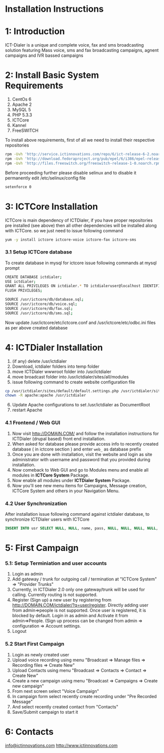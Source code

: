 Installation Instructions
=========================


1: Introduction
===============

ICT-Dialer is a unique and complete voice, fax and sms broadcasting solution featuring Mass voice, sms and fax broadcasting campaigns, agnent campaigns and IVR bassed campaigns


2: Install Basic System Requirements
====================================

 1.  CentOs 6
 2.  Apache 2
 3.  MySQL 5
 4.  PHP 5.3.3
 5.  ICTCore
 6.  Kannel
 7.  FreeSWITCH

To install above requirements, first of all we need to install their respective repositories

```bash
rpm -Uvh 'http://service.ictinnovations.com/repo/6/ict-release-6-2.noarch.rpm'
rpm -Uvh 'http://download.fedoraproject.org/pub/epel/6/i386/epel-release-6-8.noarch.rpm'
rpm -Uvh 'http://files.freeswitch.org/freeswitch-release-1-0.noarch.rpm'
```

Before proceeding further please disable selinux and to disable it permanently edit /etc/selinux/config file

```bash
setenforce 0
```

3: ICTCore Installation
=======================
ICTCore is main dependency of ICTDialer, if you have proper repositories pre installed (see above) then all other dependencies will be installed along with ICTCore. so we just need to issue following command

```bash
yum -y install ictcore ictcore-voice ictcore-fax ictcore-sms
```

### 3.1 Setup ICTCore database
To create database in mysql for ictcore issue following commands at mysql prompt

```bash
CREATE DATABASE ictdialer;
USE ictdialer;
GRANT ALL PRIVILEGES ON ictdialer.* TO ictdialeruser@localhost IDENTIFIED BY 'plsChangeIt';
FLUSH PRIVILEGES;

SOURCE /usr/ictcore/db/database.sql;
SOURCE /usr/ictcore/db/voice.sql;
SOURCE /usr/ictcore/db/fax.sql;
SOURCE /usr/ictcore/db/sms.sql;
```

Now update /usr/ictcore/etc/ictcore.conf and /usr/ictcore/etc/odbc.ini files as per above created database


4: ICTDialer Installation
=========================
1. (if any) delete /usr/ictdialer
2. Download, ictdialer folders into temp folder
3. move ICTDialer wwwroot folder into /usr/ictdialer
4. move broadcast folder into /usr/ictdialer/sites/all/modules
5. issue following command to create website configuration file
```bash
cp /usr/ictdialer/sites/default/default.settings.php /usr/ictdialer/sites/default/settings.php
chown -R apache:apache /usr/ictdialer
```
6. Update Apache configurations to set /usr/ictdialer as DocumentRoot
7. restart Apache

### 4.1 Frontend / Web GUI
1. Now visit http://DOMAIN.COM/ and follow the installation instructions for ICTDialer (drupal based) front end installation.
2. When asked for database please provide access info to recently created database ( in ictcore section ) and enter `web_` as database prefix
2. Once you are done with installation, visit the website and login as site administrator with username and password that you provided during installation.
4. Now comeback to Web GUI and go to Modules menu and enable all modules in __ICTCore System__ Package.
5. Now enable all modules under __ICTDialer System__ Package.
6. Now you'll see new menu items for Campaigns, Message creation, ICTCore System and others in your Navigation Menu.

### 4.2 User Synchronization
After installation issue following command against ictdialer database, to synchronize ICTDialer users with ICTCore

```sql
INSERT INTO usr SELECT NULL, NULL, name, pass, NULL, NULL, NULL, NULL, NULL, mail, NULL, NULL, NULL, NULL, NULL, 1, UNIX_TIMESTAMP(), 1, NULL, NULL FROM web_users WHERE uid > 0;
```

5: First Campaign
=================

### 5.1: Setup Terminiation and user accounts
1. Login as admin
2. Add gateway / trunk for outgoing call / termination at "ICTCore System" => "Provider Trunks"
3. Currently, in ICTDialer 2.0 only one gateway/trunk will be used for calling. Currently routing is not supported.
4. Register (Sign up) a new user by registering from http://DOMAIN.COM/ictdialer/?q=user/register. Directly adding user from admin=>people is not supported. Once user is registered, it is blocked by default. Login in as admin and Activate it from admin=>People. (Sign up process can be changed from admin => configuration => Account settings. 
5. Logout

### 5.2 Start First Campaign
1. Login as newly created user
2. Upload voice recording using menu "Broadcast => Manage files => Recording files => Create New"
3. Upload Contacts using menu "Broadcast => Contacts => Contact => Create New"
4. Create a new campaign using menu "Broadcast => Campaigns => Create new campaign"
5. From next screen select "Voice Campaign"
6. In campaign form select recently create recording under "Pre Recorded Message"
7. And select recently created contact from "Contacts"
8. Save/Submit campaign to start it

6: Contacts
===========
info@ictinnovations.com
http://www.ictinnovations.com
